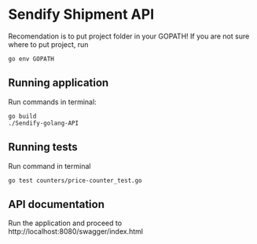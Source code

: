 # Sendify Shipment API

Recomendation is to put project folder in your GOPATH!
If you are not sure where to put project, run 

```
go env GOPATH
```

## Running application

Run commands in terminal:

```
go build
./Sendify-golang-API
```

## Running tests

Run command in terminal

```
go test counters/price-counter_test.go
```

## API documentation 

Run the application and proceed to http://localhost:8080/swagger/index.html 
